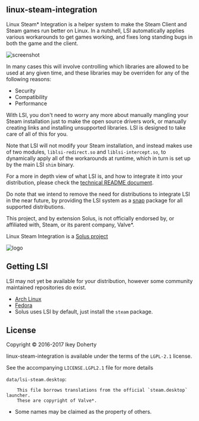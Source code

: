 linux-steam-integration
-----------------------

Linux Steam* Integration is a helper system to make the Steam Client and Steam
games run better on Linux. In a nutshell, LSI automatically applies various workarounds
to get games working, and fixes long standing bugs in both the game and the client.

![screenshot](https://raw.githubusercontent.com/solus-project/linux-steam-integration/master/.github/LSI_Settings.png)

In many cases this will involve controlling which libraries are allowed to be used
at any given time, and these libraries may be overriden for any of the following
reasons:

 - Security
 - Compatibility
 - Performance

With LSI, you don't need to worry any more about manually mangling your Steam installation
just to make the open source drivers work, or manually creating links and installing
unsupported libraries. LSI is designed to take care of all of this for you.

Note that LSI will not modify your Steam installation, and instead makes use of two
modules, `liblsi-redirect.so` and `liblsi-intercept.so`, to dynamically apply all of the
workarounds at runtime, which in turn is set up by the main LSI `shim` binary.

For a more in depth view of what LSI is, and how to integrate it into your distribution,
please check the [technical README document](https://github.com/solus-project/linux-steam-integration/blob/master/TECHNICAL.md).

Do note that we intend to remove the need for distributions to integrate LSI in the near future, by providing
the LSI system as a [snap](https://snapcraft.io/) package for all supported distributions.

This project, and by extension Solus, is not officially endorsed by, or affiliated with, Steam, or its parent company, Valve*.

Linux Steam Integration is a [Solus project](https://solus-project.com/)

![logo](https://build.solus-project.com/logo.png)

## Getting LSI

LSI may not yet be available for your distribution, however some community maintained repositories do exist.

 - [Arch Linux](https://aur.archlinux.org/packages/linux-steam-integration/)
 - [Fedora](https://copr.fedorainfracloud.org/coprs/alunux/linux-steam-integration/)
 - Solus uses LSI by default, just install the `steam` package.
 
## License

Copyright © 2016-2017 Ikey Doherty

linux-steam-integration is available under the terms of the `LGPL-2.1` license.

See the accompanying `LICENSE.LGPL2.1` file for more details


`data/lsi-steam.desktop`:

        This file borrows translations from the official `steam.desktop` launcher.
        These are copyright of Valve*.

* Some names may be claimed as the property of others.

